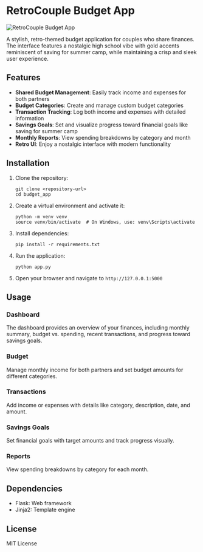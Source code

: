 # RetroCouple Budget App

![RetroCouple Budget App](/static/img/preview.png)

A stylish, retro-themed budget application for couples who share finances. The interface features a nostalgic high school vibe with gold accents reminiscent of saving for summer camp, while maintaining a crisp and sleek user experience.

## Features

- **Shared Budget Management**: Easily track income and expenses for both partners
- **Budget Categories**: Create and manage custom budget categories
- **Transaction Tracking**: Log both income and expenses with detailed information
- **Savings Goals**: Set and visualize progress toward financial goals like saving for summer camp
- **Monthly Reports**: View spending breakdowns by category and month
- **Retro UI**: Enjoy a nostalgic interface with modern functionality

## Installation

1. Clone the repository:
   ```
   git clone <repository-url>
   cd budget_app
   ```

2. Create a virtual environment and activate it:
   ```
   python -m venv venv
   source venv/bin/activate  # On Windows, use: venv\Scripts\activate
   ```

3. Install dependencies:
   ```
   pip install -r requirements.txt
   ```

4. Run the application:
   ```
   python app.py
   ```

5. Open your browser and navigate to `http://127.0.0.1:5000`

## Usage

### Dashboard
The dashboard provides an overview of your finances, including monthly summary, budget vs. spending, recent transactions, and progress toward savings goals.

### Budget
Manage monthly income for both partners and set budget amounts for different categories.

### Transactions
Add income or expenses with details like category, description, date, and amount.

### Savings Goals
Set financial goals with target amounts and track progress visually.

### Reports
View spending breakdowns by category for each month.

## Dependencies

- Flask: Web framework
- Jinja2: Template engine

## License

MIT License
